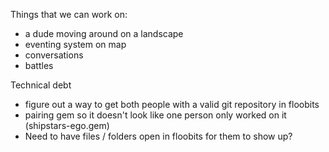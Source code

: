 Things that we can work on:

 - a dude moving around on a landscape
 - eventing system on map
  - conversations
 - battles


 Technical debt
  - figure out a way to get both people with a valid git repository in floobits
  - pairing gem so it doesn't look like one person only worked on it (shipstars-ego.gem)
  - Need to have files / folders open in floobits for them to show up?